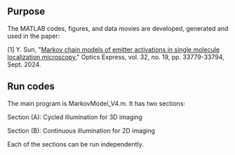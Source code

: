 ## Purpose

The MATLAB codes, figures, and data movies are developed, generated and used in the paper: 

[1] Y. Sun, "[Markov chain models of emitter activations in single molecule localization microscopy](https://opg.optica.org/oe/fulltext.cfm?uri=oe-32-19-33779&id=559398)," Optics Express, vol. 32, no. 19, pp. 33779-33794, Sept. 2024. 

## Run codes

The main program is MarkovModel_V4.m. It has two sections: 

Section (A): Cycled illumination for 3D imaging

Section (B): Continuous illumination for 2D imaging

Each of the sections can be run independently. 
